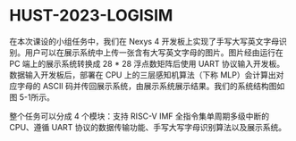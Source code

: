 # HUST-2023-LOGISIM
在本次课设的小组任务中，我们在 Nexys 4 开发板上实现了手写大写英文字母识别。用户可以在展示系统中上传一张含有大写英文字母的图片。图片经由运行在 PC 端上的展示系统转换成 28 * 28 浮点数矩阵后使用 UART 协议输入开发板。数据输入开发板后，部署在 CPU 上的三层感知机算法（下称 MLP）会计算出对应字母的 ASCII 码并传回展示系统，由展示系统展示结果。我们的系统结构图如图 5-1所示。

整个任务可以分成 4 个模块：支持 RISC-V IMF 全指令集单周期多级中断的 CPU、遵循 UART 协议的数据传输功能、手写大写字母识别算法以及展示系统。
